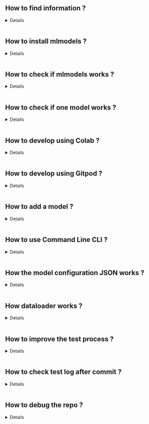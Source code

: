 
## How to find information ?
<details>

Github Issues :
   https://github.com/arita37/mlmodels/issues?q=is%3Aopen+is%3Aissue+label%3Adev-documentation

This howto.md file.

</details>
<br/>



## How to install mlmodels ?
<details>

There are two types of installations for ```mlmodels```.
The first is a manual controlled installation, the second is an automatic shell installation.

### Manual installation
The manual installation is dependant on [install/requirements.txt](https://github.com/arita37/mlmodels/blob/dev/install/requirements.txt)
and other similar text files.

Preview:
```bash
pandas<1.0
scipy>=1.3.0
scikit-learn==0.21.2
numexpr>=2.6.8
```


```bash
Linux/MacOS
pip install numpy<=1.17.0
pip install -e .  -r install/requirements.txt
pip install   -r install/requirements_fake.txt

Windows (use WSL + Linux)
pip install numpy<=1.17.0
pip install torch==1..1 -f https://download.pytorch.org/whl/torch_stable.html
pip install -e .  -r requirements_wi.txt
pip install   -r install/requirements_fake.txt
```

### Automatic installation
One can also use the [run_install.sh](https://github.com/arita37/mlmodels/blob/dev/run_install.sh) and other similar files
for an automatic installation.

</details>
<br/>



## How to check if mlmodels works ?
<details>

Basic testing can be done with command line tool ```ml_test```.

### test_fast_linux : Basic Import check
```ml_test --do test_fast_linux```

1. [YAML](https://github.com/arita37/mlmodels/blob/dev/.github/workflows/test_fast_linux.yml)
2. [RAW LOGS](https://github.com/arita37/mlmodels_store/tree/master/log_import)
3. [CLEAN LOGS](https://github.com/arita37/mlmodels_store/tree/master/error_list/) 

### test_cli : Command Line Testing
```ml_test --do test_cli```

1. [YAML](https://github.com/arita37/mlmodels/blob/dev/.github/workflows/test_cli.yml)
2. [RAW LOGS](https://github.com/arita37/mlmodels_store/tree/master/log_test_cli)
3. [CLEAN LOGS](https://github.com/arita37/mlmodels_store/tree/master/error_list/)

### test_dataloader : Test if dataloader works
```ml_test --do test_dataloader```

1. [YAML](https://github.com/arita37/mlmodels/blob/dev/.github/workflows/test_dataloader.yml)
2. [RAW LOGS](https://github.com/arita37/mlmodels_store/tree/master/log_dataloader)
3. [CLEAN LOGS](https://github.com/arita37/mlmodels_store/tree/master/error_list/)

### test_jupyter : Test if jupyter notebooks works
```ml_test --do test_jupyter```

1. [YAML](https://github.com/arita37/mlmodels/blob/dev/.github/workflows/test_jupyter.yml)
2. [RAW LOGS](https://github.com/arita37/mlmodels_store/tree/master/log_jupyter)
3. [CLEAN LOGS](https://github.com/arita37/mlmodels_store/tree/master/error_list/)

### test_benchmark : benchmark
```ml_test --do test_benchmark```

1. [YAML](https://github.com/arita37/mlmodels/blob/dev/.github/workflows/test_benchmark.yml)
2. [RAW LOGS](https://github.com/arita37/mlmodels_store/tree/master/log_benchmark)
3. [CLEAN LOGS](https://github.com/arita37/mlmodels_store/tree/master/error_list/)

### test_pull_request : PR 
```ml_test --do test_jupyter```

1. [YAML](https://github.com/arita37/mlmodels/blob/dev/.github/workflows/test_pull_request.yml)
2. [RAW LOGS](https://github.com/arita37/mlmodels_store/tree/master/log_pullrequest)
3. [CLEAN LOGS](https://github.com/arita37/mlmodels_store/tree/master/error_list/)


You can then run basic codes and models to verify correct installation and
work environment. See debugging part.


</details>
<br/>



## How to check if one model works ?
<details>

### Run Model
Run/Test newly added model on your local machine or on 
[Gitpod](https://gitpod.io/) or [Colab](https://colab.research.google.com/).


Example of Gitpod use:
```bash
source activate py36
cd mlmodels
python model_XXXX/yyyy.py  
```

### Check Your Test Runs
https://github.com/arita37/mlmodels/actions?query=workflow%3Atest_custom_model

</details>
<br/>



## How to develop using Colab ?
<details>

https://github.com/arita37/mlmodels/issues/262

</details>
<br/>



## How to develop using Gitpod ?
<details>

https://github.com/arita37/mlmodels/issues/101

</details>
<br/>



## How to add  a model ?
<details>

https://github.com/arita37/mlmodels/blob/adata2/README_addmodel.md

To add new model fork the repo. Inside the mlmodels directory we have multiple
subdirectories named like model_keras, model_sklearn and so on the idea is to use
**model_** before the type of framework you want to use. Now once you have decided the 
frame work create appripriately named model file and config file as described in the read me 
doc [README_addmodel.md](docs\README_docs\README_addmodel.md). The same model structure 
and config allows us to do the testing of all the models easily.

</details>
<br/>



## How to use Command Line CLI ?
<details>

https://github.com/arita37/mlmodels/blob/adata2/README_usage_CLI.md

</details>
<br/>



## How the model configuration JSON works ?
<details>

Detailed description of the JSON format is described here :
https://github.com/arita37/mlmodels/blob/dev/docs/DEV_docs/json.md


Sample of model written in JSON is located here : 
https://github.com/arita37/mlmodels/tree/dev/mlmodels/dataset/json


A model computation is describred in 4 parts:

```
myjson.json
{

model_pars
compute_pars
data_pars
out_pars

#### Optional
hypermodel_pars
}
```

**Examples**
```json
    {
        "test": {

              "hypermodel_pars":   {
             "learning_rate": {"type": "log_uniform", "init": 0.01,  "range" : [0.001, 0.1] },
             "num_layers":    {"type": "int", "init": 2,  "range" :[2, 4] },
             "size":    {"type": "int", "init": 6,  "range" :[6, 6] },
             "output_size":    {"type": "int", "init": 6,  "range" : [6, 6] },

             "size_layer":    {"type" : "categorical", "value": [128, 256 ] },
             "timestep":      {"type" : "categorical", "value": [5] },
             "epoch":         {"type" : "categorical", "value": [2] }
           },

            "model_pars": {
                "learning_rate": 0.001,     
                "num_layers": 1,
                "size": 6,
                "size_layer": 128,
                "output_size": 6,
                "timestep": 4,
                "epoch": 2
            },

            "data_pars" :{
              "path"            : 
              "location_type"   :  "local/absolute/web",
              "data_type"   :   "text" / "recommender"  / "timeseries" /"image",
              "data_loader" :  "pandas",
              "data_preprocessor" : "mlmodels.model_keras.prepocess:process",
              "size" : [0,1,2],
              "output_size": [0, 6]              
            },


            "compute_pars": {
                "distributed": "mpi",
                "epoch": 10
            },
            "out_pars": {
                "out_path": "dataset/",
                "data_type": "pandas",
                "size": [0, 0, 6],
                "output_size": [0, 6]
            }
        },
    
        "prod": {
            "model_pars": {},
            "data_pars": {}
        }
    }
```

</details>
<br/>



## How dataloader works ?
<details>

[dataloader.md](https://github.com/arita37/mlmodels/blob/dev/docs/DEV_docs/dataloader.md)

</details>
<br/>



## How to improve the test process ?
<details>
  
Automatic testing is enabled and results are described here :

    https://github.com/arita37/mlmodels/blob/adata2/README_testing.md

Code for testing all the repo is located here:

   https://github.com/arita37/mlmodels/blob/dev/mlmodels/ztest.py

</details>
<br/>




## How to check test log after commit ?
<details>

Once the model is added we can do testing on it with commands like this, where model_framework is a placeholder for your selected framework and model_file.json is the config file for your model.

```
ml_models --do fit     --config_file model_framework/model_file.json --config_mode "test" 
```
Here the fit method is tested, you can check the predict fucntionality of the model like this.
```
ml_models --do predict --config_file model_tf/1_lstm.json --config_mode "test"
```
But this is individual testing that we can do to debug our model when we find an error in automatic the test logs.

We have automated testing in our repo and the results are stored in here https://github.com/arita37/mlmodels_store We havemultiple level logs and they are put under different directories as you can see here, log folders have **logs_** at the start.
![Mlmodels Store](imgs/test_repo.PNG?raw=true "Mlmodels Store")
We can focus on the error_list directory to debug our testing errors. Inside the error_list directory we can find the logs of all test cases in directories named at the time they are created
![Error List](imgs/error_list.PNG?raw=true "Error List")
Inside we can see separate files for each test cases which will have the details of the errors.
![Error Logs](imgs/error_logs.PNG?raw=true "Error logs")
For example we can look at the errors for test cli cases named as list_log_test_cli_20200610.md
![Error](imgs/test_cli_error.PNG?raw=true "Error")
We see multiple erros and we can click on the traceback for error 1 which will take us to the line 421 of the log file.
![Error Line](imgs/error_line.PNG?raw=true "Error Line")
We can see that while running the test case at line 418 caused the error, and we can see the error. 
```
ml_models --do fit  --config_file dataset/json/benchmark_timeseries/gluonts_m4.json --config_mode "deepar" 
```
So we fix the erorr by launch the git pod and test the test case again and see it works correctly after that we can commit teh changes and submit the pull request.

</details>
<br/>

## How to debug the repo ?
<details>
  
To debug the repo, you should first verify correct installation with the following basic commands:

```bash
cd mlmodels
python optim.py
python model_tch/textcnn.py
python model_keras/textcnn.py
```

Another helpful thing to do would be to [search](https://github.com/search?q=pretrained+repo%3Aarita37%2Fmlmodels+path%3A%2Fmlmodels%2F+filename%3Amlmodels+filename%3Autil+filename%3Abenchmark+filename%3Aoptim+language%3APython+language%3APython&type=Code&ref=advsearch&l=Python&l=Python) the repo for relevant debugging information.

Make sure your interface is complete:

models.py 
```
   module_load(model_uri)
   model_create(module)
   fit(model, module, session, data_pars, out_pars   )
   metrics(model, module, session, data_pars, out_pars)
   predict(model, module, session, data_pars, out_pars)
   save(model, path)
   load(model)
```

optim.py
```
   optim(modelname="model_tf.1_lstm.py",  model_pars= {}, data_pars = {}, compute_pars={"method": "normal/prune"}
       , save_folder="/mymodel/", log_folder="", ntrials=2) 

   optim_optuna(modelname="model_tf.1_lstm.py", model_pars= {}, data_pars = {}, compute_pars={"method" : "normal/prune"},
                save_folder="/mymodel/", log_folder="", ntrials=2) 
```

Associated json files must be perfectly made for your specific model. Check that all parameters
are present.


If nothing works then make sure you have followed all the right steps from this HowTo markdown file.
Particularly, don't forget to create your test json file. If the issue persists then submit an issue, 
all developpers are very active a,d will get back to you quickly.



</details>
<br/>

















